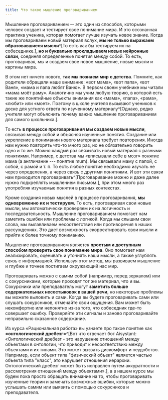 ```yaml
---
title: Что такое мышление проговариванием
---
```


Мышление проговариванием -- это один из способов, которыми человек
создает и тестирует свое понимание мира. И это осознанная практика
ученика, которая помогает лучше изучать новое знание. Когда мы
проговариваем новый материал вслух, **мы не только выражаем
образовавшиеся мысли**^[То есть как бы тестируем их на
собеседнике.]**, но и буквально прокладываем новые
нейронные связи,** соединяя определенные понятия между собой. То есть,
проговаривая, мы и создаем свое новое мышление, новые мысли и картины
мира.

В этом нет ничего нового, **так** **мы познаем мир** **с детства**.
Помните, как родители обращали наше внимание: «вот мама», «вот папа»,
«вот Ваня», «мама и папа любят Ваню». В первом своем учебнике мы читали
«мама моёт раму». Аналогично мы учим любую теорию, в которой есть такие
же понятийные объекты внимания как «мама», «папа», «рама», «любит» или
«моет». Поэтому в школе учителя вызывают учеников к доске для устного
ответа по изученному материалу^[Однако, редко учителя
могут объяснить почему важно мышление проговариванием для самого
школьника.].

То есть **в процессе проговаривания мы создаем новые мысли**, связывая
между собой и объясняя изученные понятия. Создание или укрепление в
понимании нового материала требует повторения. Иногда нам нужно
повторять что-то много раз, но не обязательно говорить одно и то же.
Можно каждый раз связывать новый материал с разными понятиями. Например,
с детства мы «вписывали себе в мозг» понятие мама (а англичанин ---
понятие mum). Мы связывали маму с папой, с собой, с рамой и т. п. То
есть любое понятие необходимо изучать не через определения, а через
связь с другими понятиями. И вот эти связи нам приходится
проговаривать^[Проговаривание можно и даже далее нужно
подкреплять мышлением письмом.], при этом много раз
употребляя изучаемые понятия в разных контекстах.

Кроме создания новых мыслей в процессе проговаривания, **мы
одновременно** **их и** **тестируем.** То есть, проговаривая свои новые
мысли, мы автоматически проверяем их на логичность и последовательность.
Мышление проговариванием помогает нам заметить ошибки или проблемы с
логикой. Когда мы слышим свои слова, мы вылавливаем несоответствия или
противоречия в наших рассуждениях. Это дает возможность скорректировать
свои мысли и прийти к более точному пониманию.

Мышление проговариванием является **простым и доступным способом
проверить свое понимание мира**. Оно помогает нам анализировать,
оценивать и уточнять наши мысли, а также углублять связь с информацией.
Используя этот метод, мы развиваем мышление и глубже и точнее постигаем
окружающий нас мир.

Проговаривать можно с самим собой (например, перед зеркалом) или с
сокурсниками, которые проходят тот же материал, что и вы. Сокурсники или
преподаватель могут **заметить больше содержательных несостыковок в
вашей речи**, но некоторые проблемы вы можете выловить и сами. Когда вы
будете проговаривать сами или слушать сокурсников, отмечайте свои
ощущения. Вам может быть некомфортно или непонятно из-за того, что
собеседник где-то совершает ошибку. Проверяйте эти сигналы и заново
проговаривайте неправильно сказанное содержание.

Из курса «Рациональная работа» вы узнаете про такое понятие как
**«онтологический дребезг»**^[Вот что отвечает бот
Aisystant: «Онтологический дребезг - это нарушение отношений между
объектами в онтологии, что приводит к несоответствию между объектами и
их типами. Это может вызвать дискомфорт и неудобство. Например, если
объект типа \"физический объект\" является частью объекта типа
\"класс\", это нарушает отношения иерархии. Онтологический дребезг может
быть исправлен путем аккуратности и рассмотрения отношений между
объектами».], а в нашем курсе мы будем пока просто
обращать внимание на то, чтобы проговаривать изученные теории и замечать
возможные ошибки, которые можно услышать самим или выявить с помощью
сокурсников и преподавателя.
